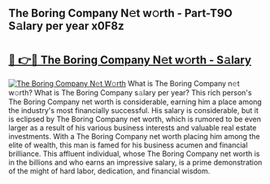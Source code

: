 ## The Boring Company N𝚎t w𝚘rth - Part-T9O S𝚊lary per year x0F8z

# <h2><a href="http://gc2wo1.nevu.top/?p=The+Boring+Company">🔗 👉🔴 The Boring Company N𝚎t w𝚘rth - S𝚊lary</a></h2>

[![The Boring Company N𝚎t W𝚘rth](https://i.imgur.com/Oavwk0R.jpeg)](http://gc2wo1.nevu.top/?p=The+Boring+Company)
What is The Boring Company n𝚎t w𝚘rth? What is The Boring Company s𝚊lary per year?
This rich person's The Boring Company net worth is considerable, earning him a place among the industry's most financially successful. His salary is considerable, but it is eclipsed by The Boring Company net worth, which is rumored to be even larger as a result of his various business interests and valuable real estate investments. With a The Boring Company net worth placing him among the elite of wealth, this man is famed for his business acumen and financial brilliance. This affluent individual, whose The Boring Company net worth is in the billions and who earns an impressive salary, is a prime demonstration of the might of hard labor, dedication, and financial wisdom.
